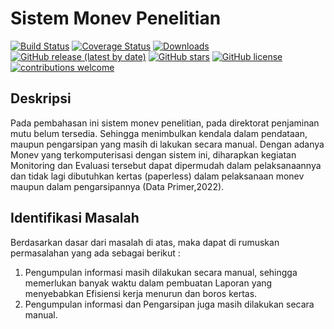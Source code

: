 # Sistem Monev Penelitian

[![Build Status](https://github.com/codeigniter4/CodeIgniter4/workflows/PHPUnit/badge.svg)](https://github.com/codeigniter4/CodeIgniter4/actions?query=workflow%3A%22PHPUnit%22)
[![Coverage Status](https://coveralls.io/repos/github/codeigniter4/CodeIgniter4/badge.svg?branch=develop)](https://coveralls.io/github/codeigniter4/CodeIgniter4?branch=develop)
[![Downloads](https://poser.pugx.org/codeigniter4/framework/downloads)](https://packagist.org/packages/codeigniter4/framework)
[![GitHub release (latest by date)](https://img.shields.io/github/v/release/codeigniter4/CodeIgniter4)](https://packagist.org/packages/codeigniter4/framework)
[![GitHub stars](https://img.shields.io/github/stars/codeigniter4/CodeIgniter4)](https://packagist.org/packages/codeigniter4/framework)
[![GitHub license](https://img.shields.io/github/license/codeigniter4/CodeIgniter4)](https://github.com/codeigniter4/CodeIgniter4/blob/develop/LICENSE)
[![contributions welcome](https://img.shields.io/badge/contributions-welcome-brightgreen.svg?style=flat)](https://github.com/codeigniter4/CodeIgniter4/pulls)
<br>

## Deskripsi

Pada pembahasan ini sistem monev penelitian, pada direktorat penjaminan mutu belum tersedia. Sehingga menimbulkan kendala dalam pendataan, maupun pengarsipan yang masih di lakukan secara manual. Dengan adanya Monev yang terkomputerisasi dengan sistem ini, diharapkan kegiatan Monitoring dan Evaluasi tersebut dapat dipermudah dalam pelaksanaannya dan tidak lagi dibutuhkan kertas (paperless) dalam pelaksanaan monev maupun dalam pengarsipannya (Data Primer,2022).

## Identifikasi Masalah 
Berdasarkan dasar dari masalah di atas, maka dapat di rumuskan permasalahan yang ada sebagai berikut :
1.	Pengumpulan informasi masih dilakukan secara manual, sehingga memerlukan banyak waktu dalam pembuatan Laporan yang menyebabkan Efisiensi kerja menurun dan boros kertas.
2.	Pengumpulan informasi dan Pengarsipan juga masih dilakukan secara
manual.
